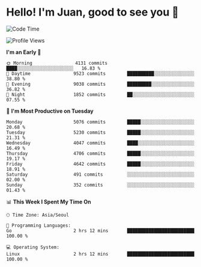 # Hello! I'm Juan, good to see you 👋

<!--
**Y-k-Y/Y-k-Y** is a ✨ _special_ ✨ repository because its `README.md` (this file) appears on your GitHub profile.

Here are some ideas to get you started:

- 🔭 I’m currently working on ...
- 🌱 I’m currently learning ...
- 👯 I’m looking to collaborate on ...
- 🤔 I’m looking for help with ...
- 💬 Ask me about ...
- 📫 How to reach me: ...
- 😄 Pronouns: ...
- ⚡ Fun fact: ...
-->
<!--
![Profile views](https://gpvc.arturio.dev/Y-k-Y)

[![Omid Nikrah StackOverflow](https://github-readme-stackoverflow.vercel.app/?userID=9517076)](https://stackoverflow.com/users/9517076/i-have-10-fingers)
-->

<!--START_SECTION:waka-->
![Code Time](http://img.shields.io/badge/Code%20Time-1%2C782%20hrs%2059%20mins-blue)

![Profile Views](http://img.shields.io/badge/Profile%20Views-0-blue)

**I'm an Early 🐤** 

```text
🌞 Morning                4131 commits        ████░░░░░░░░░░░░░░░░░░░░░   16.83 % 
🌆 Daytime                9523 commits        ██████████░░░░░░░░░░░░░░░   38.80 % 
🌃 Evening                9038 commits        █████████░░░░░░░░░░░░░░░░   36.82 % 
🌙 Night                  1852 commits        ██░░░░░░░░░░░░░░░░░░░░░░░   07.55 % 
```
📅 **I'm Most Productive on Tuesday** 

```text
Monday                   5076 commits        █████░░░░░░░░░░░░░░░░░░░░   20.68 % 
Tuesday                  5230 commits        █████░░░░░░░░░░░░░░░░░░░░   21.31 % 
Wednesday                4047 commits        ████░░░░░░░░░░░░░░░░░░░░░   16.49 % 
Thursday                 4706 commits        █████░░░░░░░░░░░░░░░░░░░░   19.17 % 
Friday                   4642 commits        █████░░░░░░░░░░░░░░░░░░░░   18.91 % 
Saturday                 491 commits         ░░░░░░░░░░░░░░░░░░░░░░░░░   02.00 % 
Sunday                   352 commits         ░░░░░░░░░░░░░░░░░░░░░░░░░   01.43 % 
```


📊 **This Week I Spent My Time On** 

```text
🕑︎ Time Zone: Asia/Seoul

💬 Programming Languages: 
Go                       2 hrs 12 mins       █████████████████████████   100.00 % 

💻 Operating System: 
Linux                    2 hrs 12 mins       █████████████████████████   100.00 % 
```


<!--END_SECTION:waka-->
